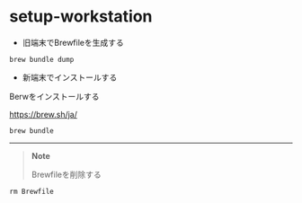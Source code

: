 # setup-workstation

- 旧端末でBrewfileを生成する

```
brew bundle dump
```

- 新端末でインストールする

Berwをインストールする

https://brew.sh/ja/


```
brew bundle
```

---

> **Note**
> 
> Brewfileを削除する

```
rm Brewfile
```

